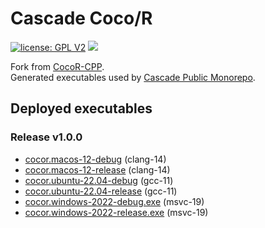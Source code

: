 # Cascade Coco/R

[![license: GPL V2](https://img.shields.io/badge/License-GPL_v2-brightgreen.svg)](GPL_V2)
[![](https://github.com/cascade-gmbh/cocor/actions/workflows/build-and-deploy-executables.yml/badge.svg)](https://github.com/cascade-gmbh/cocor/actions)

Fork from [CocoR-CPP](https://github.com/mingodad/CocoR-CPP).  
Generated executables used by [Cascade Public Monorepo](https://github.com/cascade-gmbh/cascade-public-monorepo).  

## Deployed executables

### Release v1.0.0

- [cocor.macos-12-debug](https://github.com/cascade-gmbh/cocor/releases/download/v1.0.0/cocor.macos-12-debug) (clang-14)
- [cocor.macos-12-release](https://github.com/cascade-gmbh/cocor/releases/download/v1.0.0/cocor.macos-12-release) (clang-14)
- [cocor.ubuntu-22.04-debug](https://github.com/cascade-gmbh/cocor/releases/download/v1.0.0/cocor.ubuntu-22.04-debug) (gcc-11)
- [cocor.ubuntu-22.04-release](https://github.com/cascade-gmbh/cocor/releases/download/v1.0.0/cocor.ubuntu-22.04-release) (gcc-11)
- [cocor.windows-2022-debug.exe](https://github.com/cascade-gmbh/cocor/releases/download/v1.0.0/cocor.windows-2022-debug.exe) (msvc-19)
- [cocor.windows-2022-release.exe](https://github.com/cascade-gmbh/cocor/releases/download/v1.0.0/cocor.windows-2022-release.exe) (msvc-19)

